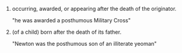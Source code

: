 1.  occurring, awarded, or appearing after the death of the originator.
    
    "he was awarded a posthumous Military Cross"
    
1. (of a child) born after the death of its father.
        
     "Newton was the posthumous son of an illiterate yeoman"